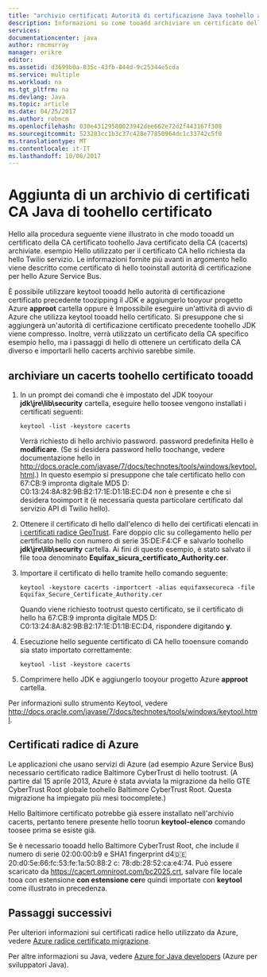 ```yaml
---
title: "archivio certificati Autorità di certificazione Java toohello aaaAdd | Documenti Microsoft"
description: Informazioni su come tooadd archiviare un certificato della CA certificato toohello Java certificato della CA (cacerts) per il servizio di Twilio o Azure Service Bus.
services: 
documentationcenter: java
author: rmcmurray
manager: erikre
editor: 
ms.assetid: d3699b0a-835c-43fb-844d-9c25344e5cda
ms.service: multiple
ms.workload: na
ms.tgt_pltfrm: na
ms.devlang: Java
ms.topic: article
ms.date: 04/25/2017
ms.author: robmcm
ms.openlocfilehash: 030e43129580023942dee662e72d2f443167f308
ms.sourcegitcommit: 523283cc1b3c37c428e77850964dc1c33742c5f0
ms.translationtype: MT
ms.contentlocale: it-IT
ms.lasthandoff: 10/06/2017
---
```

# <a name="adding-a-certificate-toohello-java-ca-certificates-store"></a>Aggiunta di un archivio di certificati CA Java di toohello certificato
Hello alla procedura seguente viene illustrato in che modo tooadd un certificato della CA certificato toohello Java certificato della CA (cacerts) archiviate. esempio Hello utilizzato per il certificato CA hello richiesta da hello Twilio servizio. Le informazioni fornite più avanti in argomento hello viene descritto come certificato di hello tooinstall autorità di certificazione per hello Azure Service Bus. 

È possibile utilizzare keytool tooadd hello autorità di certificazione certificato precedente toozipping il JDK e aggiungerlo tooyour progetto Azure **approot** cartella oppure è Impossibile eseguire un'attività di avvio di Azure che utilizza keytool tooadd hello certificato. Si presuppone che si aggiungerà un'autorità di certificazione certificato precedente toohello JDK viene compresso. Inoltre, verrà utilizzato un certificato della CA specifico esempio hello, ma i passaggi di hello di ottenere un certificato della CA diverso e importarli hello cacerts archivio sarebbe simile.

## <a name="tooadd-a-certificate-toohello-cacerts-store"></a>archiviare un cacerts toohello certificato tooadd
1. In un prompt dei comandi che è impostato del JDK tooyour **jdk\jre\lib\security** cartella, eseguire hello toosee vengono installati i certificati seguenti:
   
    `keytool -list -keystore cacerts`
   
    Verrà richiesto di hello archivio password. password predefinita Hello è **modificare**. (Se si desidera password hello toochange, vedere documentazione hello in <http://docs.oracle.com/javase/7/docs/technotes/tools/windows/keytool.html>.) In questo esempio si presuppone che tale certificato hello con 67:CB:9 impronta digitale MD5 D: C0:13:24:8A:82:9B:B2:17:1E:D1:1B:EC:D4 non è presente e che si desidera tooimport it (è necessaria questa particolare certificato dal servizio API di Twilio hello).
2. Ottenere il certificato di hello dall'elenco di hello dei certificati elencati in [i certificati radice GeoTrust](http://www.geotrust.com/resources/root-certificates/). Fare doppio clic su collegamento hello per certificato hello con numero di serie 35:DE:F4:CF e salvarlo toohello **jdk\jre\lib\security** cartella. Ai fini di questo esempio, è stato salvato il file tooa denominato **Equifax\_sicura\_certificato\_Authority.cer**.
3. Importare il certificato di hello tramite hello comando seguente:
   
    `keytool -keystore cacerts -importcert -alias equifaxsecureca -file Equifax_Secure_Certificate_Authority.cer`
   
    Quando viene richiesto tootrust questo certificato, se il certificato di hello ha 67:CB:9 impronta digitale MD5 D: C0:13:24:8A:82:9B:B2:17:1E:D1:1B:EC:D4, rispondere digitando **y**.
4. Esecuzione hello seguente certificato di CA hello tooensure comando sia stato importato correttamente:
   
    `keytool -list -keystore cacerts`
5. Comprimere hello JDK e aggiungerlo tooyour progetto Azure **approot** cartella.

Per informazioni sullo strumento Keytool, vedere <http://docs.oracle.com/javase/7/docs/technotes/tools/windows/keytool.html>.

## <a name="azure-root-certificates"></a>Certificati radice di Azure
Le applicazioni che usano servizi di Azure (ad esempio Azure Service Bus) necessario certificato radice Baltimore CyberTrust di hello tootrust. (A partire dal 15 aprile 2013, Azure è stata avviata la migrazione da hello GTE CyberTrust Root globale toohello Baltimore CyberTrust Root. Questa migrazione ha impiegato più mesi toocomplete.)

Hello Baltimore certificato potrebbe già essere installato nell'archivio cacerts, pertanto tenere presente hello toorun **keytool-elenco** comando toosee prima se esiste già.

Se è necessario tooadd hello Baltimore CyberTrust Root, che include il numero di serie 02:00:00:b9 e SHA1 fingerprint d4:de:20:d0:5e:66:fc:53:fe:1a:50:88:2 c: 78:db:28:52:ca:e4:74. Può essere scaricato da <https://cacert.omniroot.com/bc2025.crt>, salvare file locale tooa con estensione **con estensione cer**e quindi importate con **keytool** come illustrato in precedenza.

## <a name="next-steps"></a>Passaggi successivi
Per ulteriori informazioni sui certificati radice hello utilizzato da Azure, vedere [Azure radice certificato migrazione](http://blogs.msdn.com/b/windowsazure/archive/2013/03/15/windows-azure-root-certificate-migration.aspx).

Per altre informazioni su Java, vedere [Azure for Java developers](/java/azure) (Azure per sviluppatori Java).

